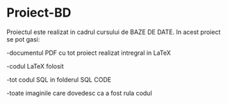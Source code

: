 # Proiect-BD

Proiectul este realizat in cadrul cursului de BAZE DE DATE.
In acest proiect se pot gasi:



-documentul PDF cu tot proiect realizat intregral in LaTeX

-codul LaTeX folosit

-tot codul SQL in folderul SQL CODE

-toate imaginile care dovedesc ca a fost rula codul


